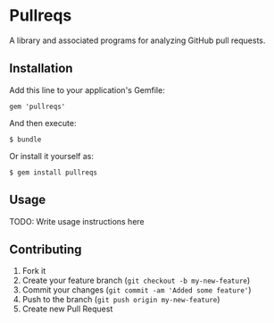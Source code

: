 # Pullreqs

A library and associated programs for analyzing GitHub pull requests.

## Installation

Add this line to your application's Gemfile:

    gem 'pullreqs'

And then execute:

    $ bundle

Or install it yourself as:

    $ gem install pullreqs

## Usage

TODO: Write usage instructions here

## Contributing

1. Fork it
2. Create your feature branch (`git checkout -b my-new-feature`)
3. Commit your changes (`git commit -am 'Added some feature'`)
4. Push to the branch (`git push origin my-new-feature`)
5. Create new Pull Request
